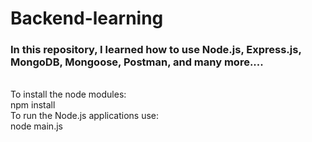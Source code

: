 # Backend-learning
<h3>In this repository, I learned how to use Node.js, Express.js, MongoDB, Mongoose, Postman, and many more....</h3>
</br>
To install the node modules:
</br>
npm install
</br>
To run the Node.js applications use:
</br>
node main.js 
